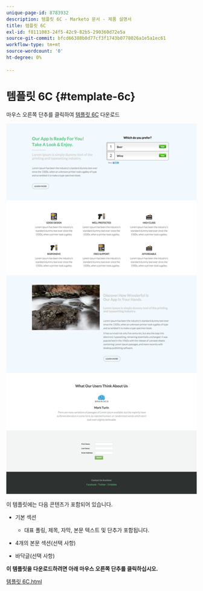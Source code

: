 ```yaml
---
unique-page-id: 8783932
description: 템플릿 6C - Marketo 문서 - 제품 설명서
title: 템플릿 6C
exl-id: f8111083-24f5-42c9-82b5-290360d72e5a
source-git-commit: bfcd66388b0d77cf3f1743b0778026a1e5a1ec61
workflow-type: tm+mt
source-wordcount: '0'
ht-degree: 0%

---
```


# 템플릿 6C {#template-6c}

마우스 오른쪽 단추를 클릭하여 [템플릿 6C](https://experienceleague.adobe.com/landing/marketo/lp-templates/template-6c.html) 다운로드

![](assets/image2015-7-29-11-3a52-3a22.png)

이 템플릿에는 다음 콘텐츠가 포함되어 있습니다.

* 기본 섹션

   * 대표 폴링, 제목, 자막, 본문 텍스트 및 단추가 포함됩니다.

* 4개의 본문 섹션(선택 사항)
* 바닥글(선택 사항)

**이 템플릿을 다운로드하려면 아래 마우스 오른쪽 단추를 클릭하십시오.**

[템플릿 6C.html](https://experienceleague.adobe.com/landing/marketo/lp-templates/template-6c.html)
